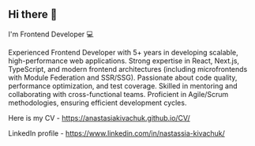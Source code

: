 ## Hi there 👋

I'm Frontend Developer 💻 

Experienced Frontend Developer with 5+ years in developing scalable, high-performance web applications. Strong expertise in React, Next.js, TypeScript, and modern frontend architectures (including microfrontends with Module Federation and SSR/SSG). Passionate about code quality, performance optimization, and test coverage. Skilled in mentoring and collaborating with cross-functional teams. Proficient in Agile/Scrum methodologies, ensuring efficient development cycles.

Here is my CV - https://anastasiakivachuk.github.io/CV/

LinkedIn profile - https://www.linkedin.com/in/nastassia-kivachuk/
